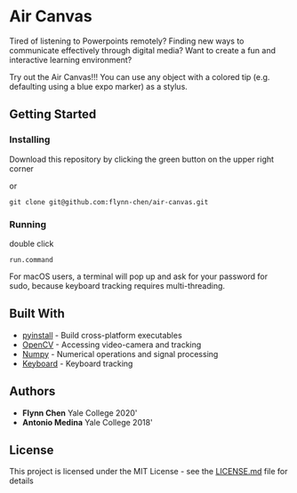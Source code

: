 # Air Canvas

Tired of listening to Powerpoints remotely?
Finding new ways to communicate effectively through digital media?
Want to create a fun and interactive learning environment?

Try out the Air Canvas!!!
You can use any object with a colored tip (e.g. defaulting using a blue expo marker) as a stylus. 

## Getting Started

### Installing

Download this repository by clicking the green button on the upper right corner

or

```
git clone git@github.com:flynn-chen/air-canvas.git
```

### Running

double click
```
run.command
```
For macOS users,
a terminal will pop up and ask for your password for sudo, 
because keyboard tracking requires multi-threading.

## Built With

* [pyinstall](https://www.pyinstaller.org/) - Build cross-platform executables
* [OpenCV](https://pypi.org/project/opencv-python/) - Accessing video-camera and tracking
* [Numpy](https://numpy.org/) - Numerical operations and signal processing
* [Keyboard](https://pypi.org/project/keyboard/) - Keyboard tracking


## Authors

* **Flynn Chen** Yale College 2020' 
* **Antonio Medina** Yale College 2018'

## License

This project is licensed under the MIT License - see the [LICENSE.md](LICENSE.md) file for details
